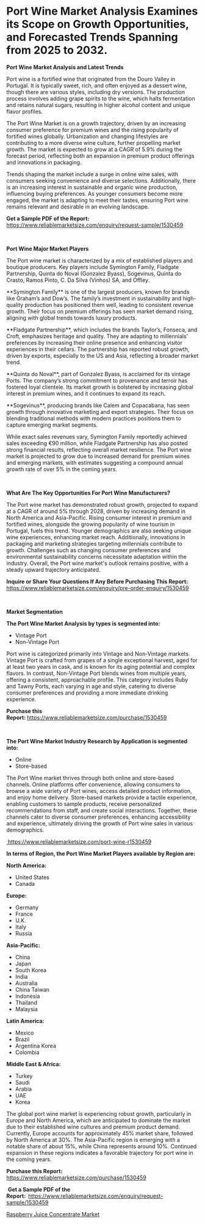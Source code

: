 <p><h1>Port Wine Market Analysis Examines its Scope on Growth Opportunities, and Forecasted Trends Spanning from 2025 to 2032.</h1></p><p><strong>Port Wine Market Analysis and Latest Trends</strong></p>
<p><p>Port wine is a fortified wine that originated from the Douro Valley in Portugal. It is typically sweet, rich, and often enjoyed as a dessert wine, though there are various styles, including dry versions. The production process involves adding grape spirits to the wine, which halts fermentation and retains natural sugars, resulting in higher alcohol content and unique flavor profiles.</p><p>The Port Wine Market is on a growth trajectory, driven by an increasing consumer preference for premium wines and the rising popularity of fortified wines globally. Urbanization and changing lifestyles are contributing to a more diverse wine culture, further propelling market growth. The market is expected to grow at a CAGR of 5.9% during the forecast period, reflecting both an expansion in premium product offerings and innovations in packaging.</p><p>Trends shaping the market include a surge in online wine sales, with consumers seeking convenience and diverse selections. Additionally, there is an increasing interest in sustainable and organic wine production, influencing buying preferences. As younger consumers become more engaged, the market is adapting to meet their tastes, ensuring Port wine remains relevant and desirable in an evolving landscape.</p></p>
<p><strong>Get a Sample PDF of the Report:&nbsp;</strong> <a href="https://www.reliablemarketsize.com/enquiry/request-sample/1530459?utm_campaign=2334&utm_medium=2&utm_source=Github&utm_content=ia&utm_term=07042025&utm_id=port-wine">https://www.reliablemarketsize.com/enquiry/request-sample/1530459</a></p>
<p>&nbsp;</p>
<p><strong>Port Wine Major Market Players</strong></p>
<p><p>The Port wine market is characterized by a mix of established players and boutique producers. Key players include Symington Family, Fladgate Partnership, Quinta do Noval (Gonzalez Byass), Sogevinus, Quinta do Crasto, Ramos Pinto, C. Da Silva (Vinhos) SA, and Offley.</p><p>**Symington Family** is one of the largest producers, known for brands like Graham’s and Dow’s. The family’s investment in sustainability and high-quality production has positioned them well, leading to consistent revenue growth. Their focus on premium offerings has seen market demand rising, aligning with global trends towards luxury products.</p><p>**Fladgate Partnership**, which includes the brands Taylor’s, Fonseca, and Croft, emphasizes heritage and quality. They are adapting to millennials' preferences by increasing their online presence and enhancing visitor experiences in their cellars. The partnership has reported robust growth, driven by exports, especially to the US and Asia, reflecting a broader market trend.</p><p>**Quinta do Noval**, part of Gonzalez Byass, is acclaimed for its vintage Ports. The company’s strong commitment to provenance and terroir has fostered loyal clientele. Its market growth is bolstered by increasing global interest in premium wines, and it continues to expand its reach.</p><p>**Sogevinus**, producing brands like Calem and Copacabana, has seen growth through innovative marketing and export strategies. Their focus on blending traditional methods with modern practices positions them to capture emerging market segments.</p><p>While exact sales revenues vary, Symington Family reportedly achieved sales exceeding €90 million, while Fladgate Partnership has also posted strong financial results, reflecting overall market resilience. The Port wine market is projected to grow due to increased demand for premium wines and emerging markets, with estimates suggesting a compound annual growth rate of over 5% in the coming years.</p></p>
<p>&nbsp;</p>
<p><strong>What Are The Key Opportunities For Port Wine Manufacturers?</strong></p>
<p><p>The Port wine market has demonstrated robust growth, projected to expand at a CAGR of around 5% through 2028, driven by increasing demand in North America and Asia-Pacific. Rising consumer interest in premium and fortified wines, alongside the growing popularity of wine tourism in Portugal, fuels this trend. Younger demographics are also seeking unique wine experiences, enhancing market reach. Additionally, innovations in packaging and marketing strategies targeting millennials contribute to growth. Challenges such as changing consumer preferences and environmental sustainability concerns necessitate adaptation within the industry. Overall, the Port wine market's outlook remains positive, with a steady upward trajectory anticipated.</p></p>
<p><strong>Inquire or Share Your Questions If Any Before Purchasing This Report:</strong> <a href="https://www.reliablemarketsize.com/enquiry/pre-order-enquiry/1530459?utm_campaign=2334&utm_medium=2&utm_source=Github&utm_content=ia&utm_term=07042025&utm_id=port-wine">https://www.reliablemarketsize.com/enquiry/pre-order-enquiry/1530459</a></p>
<p>&nbsp;</p>
<p><strong>Market Segmentation</strong></p>
<p><strong>The Port Wine Market Analysis by types is segmented into:</strong></p>
<p><ul><li>Vintage Port</li><li>Non-Vintage Port</li></ul></p>
<p><p>Port wine is categorized primarily into Vintage and Non-Vintage markets. Vintage Port is crafted from grapes of a single exceptional harvest, aged for at least two years in cask, and is known for its aging potential and complex flavors. In contrast, Non-Vintage Port blends wines from multiple years, offering a consistent, approachable profile. This category includes Ruby and Tawny Ports, each varying in age and style, catering to diverse consumer preferences and providing a more immediate drinking experience.</p></p>
<p><strong>Purchase this Report:&nbsp;</strong><a href="https://www.reliablemarketsize.com/purchase/1530459?utm_campaign=2334&utm_medium=2&utm_source=Github&utm_content=ia&utm_term=07042025&utm_id=port-wine">https://www.reliablemarketsize.com/purchase/1530459</a></p>
<p>&nbsp;</p>
<p><strong>The Port Wine Market Industry Research by Application is segmented into:</strong></p>
<p><ul><li>Online</li><li>Store-based</li></ul></p>
<p><p>The Port Wine market thrives through both online and store-based channels. Online platforms offer convenience, allowing consumers to browse a wide variety of Port wines, access detailed product information, and enjoy home delivery. Store-based markets provide a tactile experience, enabling customers to sample products, receive personalized recommendations from staff, and create social interactions. Together, these channels cater to diverse consumer preferences, enhancing accessibility and experience, ultimately driving the growth of Port wine sales in various demographics.</p></p>
<p><a href="https://www.reliablemarketsize.com/port-wine-r1530459?utm_campaign=2334&utm_medium=2&utm_source=Github&utm_content=ia&utm_term=07042025&utm_id=port-wine">&nbsp;https://www.reliablemarketsize.com/port-wine-r1530459</a></p>
<p><strong>In terms of Region, the Port Wine Market Players available by Region are:</strong></p>
<p>
    <p> <strong> North America: </strong>
        <ul>
            <li>United States</li>
            <li>Canada</li>
        </ul>
        </p> 
    <p> <strong> Europe: </strong>
        <ul>
            <li>Germany</li>
            <li>France</li>
            <li>U.K.</li>
            <li>Italy</li>
            <li>Russia</li>
        </ul>
        </p> 
    <p> <strong> Asia-Pacific: </strong>
        <ul>
            <li>China</li>
            <li>Japan</li>
            <li>South Korea</li>
            <li>India</li>
            <li>Australia</li>
            <li>China Taiwan</li>
            <li>Indonesia</li>
            <li>Thailand</li>
            <li>Malaysia</li>
        </ul>
        </p> 
    <p> <strong> Latin America: </strong>
        <ul>
            <li>Mexico</li>
            <li>Brazil</li>
            <li>Argentina Korea</li>
            <li>Colombia</li>
        </ul>
        </p> 
    <p> <strong> Middle East & Africa: </strong>
        <ul>
            <li>Turkey</li>
            <li>Saudi</li>
            <li>Arabia</li>
            <li>UAE</li>
            <li>Korea</li>
        </ul>
    </p>
    </p>
<p><p>The global port wine market is experiencing robust growth, particularly in Europe and North America, which are anticipated to dominate the market due to their established wine cultures and premium product demand. Currently, Europe accounts for approximately 45% market share, followed by North America at 30%. The Asia-Pacific region is emerging with a notable share of about 15%, while China represents around 10%. Continued expansion in these regions indicates a favorable trajectory for port wine in the coming years.</p></p>
<p><strong>Purchase this Report: </strong><a href="https://www.reliablemarketsize.com/purchase/1530459?utm_campaign=2334&utm_medium=2&utm_source=Github&utm_content=ia&utm_term=07042025&utm_id=port-wine">https://www.reliablemarketsize.com/purchase/1530459</a></p>
<p>&nbsp;<strong>Get a Sample PDF of the Report:&nbsp;&nbsp;</strong><a href="https://www.reliablemarketsize.com/enquiry/request-sample/1530459?utm_campaign=2334&utm_medium=2&utm_source=Github&utm_content=ia&utm_term=07042025&utm_id=port-wine">https://www.reliablemarketsize.com/enquiry/request-sample/1530459</a></p>
<p><strong></strong></p>
<p><p><a href="https://github.com/suleimannichelle7/Market-Research-Report-List-1/blob/main/raspberry-juice-concentrate-market.md?utm_campaign=2334&utm_medium=2&utm_source=Github&utm_content=ia&utm_term=07042025&utm_id=port-wine">Raspberry Juice Concentrate Market</a></p></p>